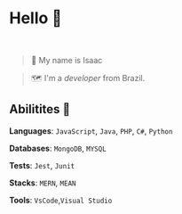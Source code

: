 # Hello 👋

<br/>

> 🧙 My name is Isaac

> 🗺️ I'm a *developer* from Brazil.

## Abilitites 🌟

**Languages**: `JavaScript`, `Java`, `PHP`, `C#`, `Python`

**Databases**: `MongoDB`, `MYSQL`

**Tests**: `Jest`, `Junit`

**Stacks**: `MERN`, `MEAN`

**Tools**: `VsCode`,`Visual Studio`
